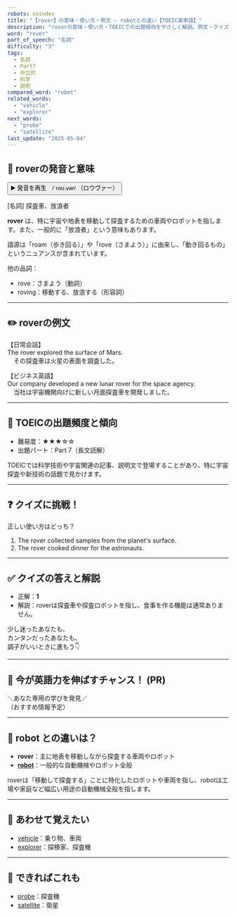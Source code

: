 ```yaml
---
robots: noindex
title: "【rover】の意味・使い方・例文 ― robotとの違い【TOEIC英単語】"
description: "roverの意味・使い方・TOEICでの出題傾向をやさしく解説。例文・クイズ付きでrobotとの違いもわかりやすく学べます。"
word: "rover"
part_of_speech: "名詞"
difficulty: "3"
tags:
  - 名詞
  - Part7
  - 中立的
  - 科学
  - 説明
compared_word: "robot"
related_words:
  - "vehicle"
  - "explorer"
next_words:
  - "probe"
  - "satellite"
last_update: "2025-05-04"
---
```


## 🔰 roverの発音と意味

<button class="play-audio" onclick="playTTS('rover')">
  <span class="play-audio-main">
    ▶️ 発音を再生　/ˈroʊ.vər/
  </span>
  <span class="play-audio-sub">
    （ロウヴァー）
  </span>
</button>

[名詞] 探査車、放浪者

**rover** は、特に宇宙や地表を移動して探査するための車両やロボットを指します。また、一般的に「放浪者」という意味もあります。

語源は「roam（歩き回る）」や「rove（さまよう）」に由来し、「動き回るもの」というニュアンスが含まれています。

他の品詞：  
- rove：さまよう（動詞）
- roving：移動する、放浪する（形容詞）

---

## ✏️ roverの例文

【日常会話】  
The rover explored the surface of Mars.  
　その探査車は火星の表面を調査した。

【ビジネス英語】  
Our company developed a new lunar rover for the space agency.  
　当社は宇宙機関向けに新しい月面探査車を開発しました。

---

## 🎯 TOEICの出題頻度と傾向

- 難易度：★★★☆☆
- 出題パート：Part 7（長文読解）

TOEICでは科学技術や宇宙関連の記事、説明文で登場することがあり、特に宇宙探査や新技術の話題で見かけます。

---

## ❓ クイズに挑戦！

正しい使い方はどっち？

1. The rover collected samples from the planet's surface.  
2. The rover cooked dinner for the astronauts.

---

## ✅ クイズの答えと解説

- 正解：**1**
- 解説：roverは探査車や探査ロボットを指し、食事を作る機能は通常ありません。

少し迷ったあなたも、  
カンタンだったあなたも、  
調子がいいときに進もう👇️

---

## 🚀 今が英語力を伸ばすチャンス！ (PR)

<div class="info-center">
＼あなた専用の学びを発見／<br>  
（おすすめ情報予定）
</div>

---

## 🤔  robot との違いは？

- **rover**：主に地表を移動しながら探査する車両やロボット
- **[robot](/word/robot/)**：一般的な自動機械やロボット全般

roverは「移動して探査する」ことに特化したロボットや車両を指し、robotは工場や家庭など幅広い用途の自動機械全般を指します。

---

## 🧩 あわせて覚えたい

- [vehicle](/word/vehicle/)：乗り物、車両
- [explorer](/word/explorer/)：探検家、探査機

---

## 📖 できればこれも

- [probe](/word/probe/)：探査機
- [satellite](/word/satellite/)：衛星

<!-- cvid: aid19_bid22 -->
